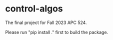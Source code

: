 # control-algos
The final project for Fall 2023 APC 524.

Please run "pip install ." first to build the package.
